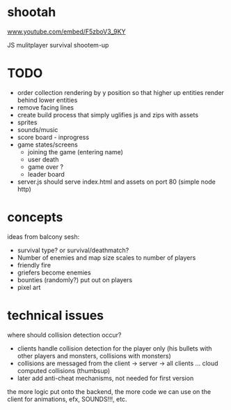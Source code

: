 shootah
=======

www.youtube.com/embed/F5zboV3_9KY

JS mulitplayer survival shootem-up

TODO
======
 - order collection rendering by y position so that higher up entities render behind lower entities
 - remove facing lines
 - create build process that simply uglifies js and zips with assets
 - sprites
 - sounds/music
 - score board - inprogress 
 - game states/screens
   - joining the game (entering name)
   - user death
   - game over ?
   - leader board
 - server.js should serve index.html and assets on port 80 (simple node http)


concepts
========

ideas from balcony sesh:
 - survival type? or survival/deathmatch?
 - Number of enemies and map size scales to number of players
 - friendly fire
 - griefers become enemies
 - bounties (randomly?) put out on players
 - pixel art

technical issues
================

where should collision detection occur?
 - clients handle collision detection for the player only (his bullets with other players and monsters, collisions with monsters)
 - collisions are messaged from the client -> server -> all clients ... cloud computed collisions (thumbsup)
 - later add anti-cheat mechanisms, not needed for first version


the more logic put onto the backend, the more code we can use on the client for animations, efx, SOUNDS!!!, etc.

